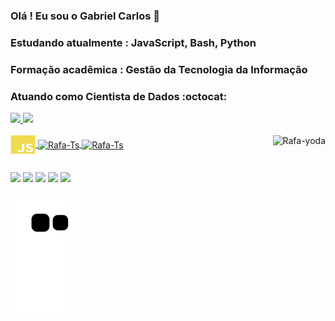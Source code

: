 ### Olá ! Eu sou o Gabriel Carlos 👋

### Estudando atualmente : JavaScript, Bash, Python 

### Formação acadêmica : Gestão da Tecnologia da Informação 

### Atuando como Cientista de Dados :octocat:

<div>
  <a href="https://github.com/gbcode98">
  <img height="145em" src="https://github-readme-stats.vercel.app/api?username=gbcode98&show_icons=true&theme=nightowl&include_all_commits=true&count_private=true"/>
  <img height="145em" src="https://github-readme-stats.vercel.app/api/top-langs/?username=gbcode98&layout=compact&langs_count=7&theme=nightowl"/>
</div> 
  
  <div style="display: inline_block"><br>
  <img align="center" alt="Rafa-Js" height="30" width="40" src="https://raw.githubusercontent.com/devicons/devicon/master/icons/javascript/javascript-plain.svg">
  <img align="center" alt="Rafa-Ts" height="30" width="40" src="https://cdn.discordapp.com/attachments/783823259988131901/882952230792228884/mysql.png">
  <img align="center" alt="Rafa-Ts" height="40" width="40" src="https://cdn.discordapp.com/attachments/783823259988131901/882952603502272582/gnu-bash.png">
  <img align="right" alt="Rafa-yoda" src="https://cdn.discordapp.com/attachments/783823259988131901/882943804682944622/ezgif.com-gif-maker_1.gif">
</div>
 
##

 </div>
 <a href="https://www.youtube.com/channel/UCdvYPSKWqpTurQWk7V0Lfkg" target="_blank"><img src="https://img.shields.io/badge/YouTube-FF0000?style=for-the-badge&logo=youtube&logoColor=white" target="_blank"></a>
  <a href="https://instagram.com/" target="_blank"><img src="https://img.shields.io/badge/-Instagram-%23E4405F?style=for-the-badge&logo=instagram&logoColor=white" target="_blank"></a>
 	<a href="https://www.twitch.tv/dammitbiel" target="_blank"><img src="https://img.shields.io/badge/Twitch-9146FF?style=for-the-badge&logo=twitch&logoColor=white" target="_blank"></a>
  <a href = "mailto:gabrielcarlossocial@gmail.com"><img src="https://img.shields.io/badge/-Gmail-%23333?style=for-the-badge&logo=gmail&logoColor=white" target="_blank"></a>
  <a href="https://www.linkedin.com/in/gabriel-carlos-3312b21b9/" target="_blank"><img src="https://img.shields.io/badge/-LinkedIn-%230077B5?style=for-the-badge&logo=linkedin&logoColor=white" target="_blank"></a> 
  
![Snake animation](https://github.com/gbcode98/gbcode98/blob/output/github-contribution-grid-snake.svg)


 </div>
